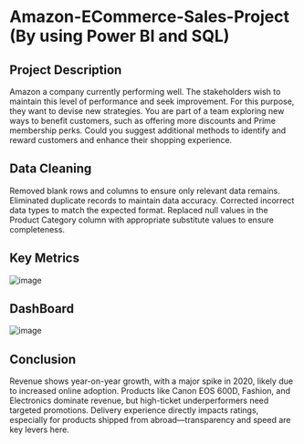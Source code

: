 # Amazon-ECommerce-Sales-Project (By using Power BI and SQL)
## Project Description 
Amazon a company currently performing well. The stakeholders wish to maintain this level of performance and seek improvement. For this purpose, they want to devise new strategies. You are part of a team exploring new ways to benefit customers, such as offering more discounts and Prime membership perks. Could you suggest additional methods to identify and reward customers and enhance their shopping experience.
## Data Cleaning
Removed blank rows and columns to ensure only relevant data remains.
Eliminated duplicate records to maintain data accuracy.
Corrected incorrect data types to match the expected format.
Replaced null values in the Product Category column with appropriate substitute values to ensure completeness.
## Key Metrics
![image](https://github.com/user-attachments/assets/001ae1ab-b8cb-4e35-9dce-94eb2eb4c927)
## DashBoard
![image](https://github.com/user-attachments/assets/03f5d873-81cc-4498-ba07-b26aaa642ca8)
## Conclusion 
Revenue shows year-on-year growth, with a major spike in 2020, likely due to increased online adoption.
Products like Canon EOS 600D, Fashion, and Electronics dominate revenue, but high-ticket underperformers need targeted promotions.
Delivery experience directly impacts ratings, especially for products shipped from abroad—transparency and speed are key levers here.
